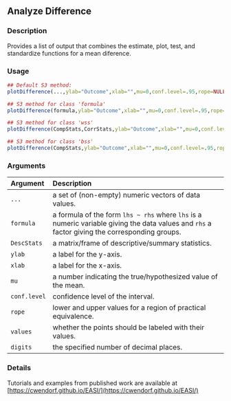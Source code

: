 ## Analyze Difference

### Description

Provides a list of output that combines the estimate, plot, test, and standardize functions for a mean diference.

### Usage

```r
## Default S3 method:
plotDifference(...,ylab="Outcome",xlab="",mu=0,conf.level=.95,rope=NULL,values=TRUE,digits=3)

## S3 method for class 'formula'
plotDifference(formula,ylab="Outcome",xlab="",mu=0,conf.level=.95,rope=NULL,values=TRUE,digits=3)

## S3 method for class 'wss'
plotDifference(CompStats,CorrStats,ylab="Outcome",xlab="",mu=0,conf.level=.95,rope=NULL,values=TRUE,digits=3)

## S3 method for class 'bss'
plotDifference(CompStats,ylab="Outcome",xlab="",mu=0,conf.level=.95,rope=NULL,values=TRUE,digits=3)
```

### Arguments

Argument | Description
:-- | :--
```...``` | a set of (non-empty) numeric vectors of data values.
```formula``` | a formula of the form `lhs ~ rhs` where `lhs` is a numeric variable giving the data values and `rhs` a factor giving the corresponding groups.
```DescStats``` | a matrix/frame of descriptive/summary statistics.
```ylab``` | a label for the y-axis.
```xlab``` | a label for the x-axis.
```mu``` | a number indicating the true/hypothesized value of the mean.
```conf.level``` | confidence level of the interval.
```rope``` | lower and upper values for a region of practical equivalence.
```values``` | whether the points should be labeled with their values.
```digits``` | the specified number of decimal places.

### Details

Tutorials and examples from published work are available at [https://cwendorf.github.io/EASI/](https://cwendorf.github.io/EASI/) 
